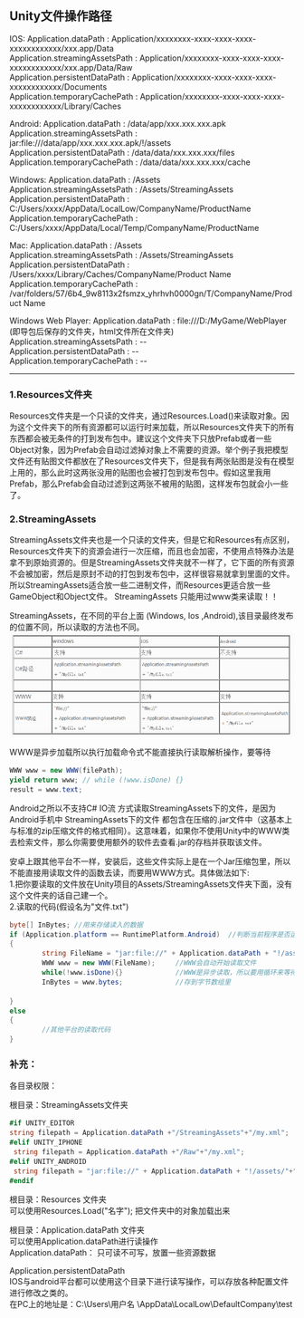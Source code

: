 ## Unity文件操作路径  
IOS:
Application.dataPath :               Application/xxxxxxxx-xxxx-xxxx-xxxx-xxxxxxxxxxxx/xxx.app/Data  
Application.streamingAssetsPath :   Application/xxxxxxxx-xxxx-xxxx-xxxx-xxxxxxxxxxxx/xxx.app/Data/Raw  
Application.persistentDataPath :      Application/xxxxxxxx-xxxx-xxxx-xxxx-xxxxxxxxxxxx/Documents  
Application.temporaryCachePath :   Application/xxxxxxxx-xxxx-xxxx-xxxx-xxxxxxxxxxxx/Library/Caches  

Android:
Application.dataPath :                         /data/app/xxx.xxx.xxx.apk  
Application.streamingAssetsPath :      jar:file:///data/app/xxx.xxx.xxx.apk/!/assets  
Application.persistentDataPath :         /data/data/xxx.xxx.xxx/files  
Application.temporaryCachePath :      /data/data/xxx.xxx.xxx/cache  

Windows:
Application.dataPath :                         /Assets  
Application.streamingAssetsPath :      /Assets/StreamingAssets  
Application.persistentDataPath :         C:/Users/xxxx/AppData/LocalLow/CompanyName/ProductName  
Application.temporaryCachePath :      C:/Users/xxxx/AppData/Local/Temp/CompanyName/ProductName  

Mac:
Application.dataPath :                         /Assets  
Application.streamingAssetsPath :      /Assets/StreamingAssets  
Application.persistentDataPath :         /Users/xxxx/Library/Caches/CompanyName/Product Name  
Application.temporaryCachePath :     /var/folders/57/6b4_9w8113x2fsmzx_yhrhvh0000gn/T/CompanyName/Product Name  


Windows Web Player:
Application.dataPath :             file:///D:/MyGame/WebPlayer (即导包后保存的文件夹，html文件所在文件夹)  
Application.streamingAssetsPath : --  
Application.persistentDataPath : --  
Application.temporaryCachePath : --  

---  
### 1.Resources文件夹  
Resources文件夹是一个只读的文件夹，通过Resources.Load()来读取对象。因为这个文件夹下的所有资源都可以运行时来加载，所以Resources文件夹下的所有东西都会被无条件的打到发布包中。建议这个文件夹下只放Prefab或者一些Object对象，因为Prefab会自动过滤掉对象上不需要的资源。举个例子我把模型文件还有贴图文件都放在了Resources文件夹下，但是我有两张贴图是没有在模型上用的，那么此时这两张没用的贴图也会被打包到发布包中。假如这里我用Prefab，那么Prefab会自动过滤到这两张不被用的贴图，这样发布包就会小一些了。  

### 2.StreamingAssets  
StreamingAssets文件夹也是一个只读的文件夹，但是它和Resources有点区别，Resources文件夹下的资源会进行一次压缩，而且也会加密，不使用点特殊办法是拿不到原始资源的。但是StreamingAssets文件夹就不一样了，它下面的所有资源不会被加密，然后是原封不动的打包到发布包中，这样很容易就拿到里面的文件。所以StreamingAssets适合放一些二进制文件，而Resources更适合放一些GameObject和Object文件。 StreamingAssets 只能用过www类来读取！！  

StreamingAssets，在不同的平台上面 (Windows, Ios ,Android),该目录最终发布的位置不同，所以读取的方法也不同。  
![](./20160615110816090.png)  

WWW是异步加载所以执行加载命令式不能直接执行读取解析操作，要等待  
```C#
WWW www = new WWW(filePath);
yield return www; // while (!www.isDone) {}
result = www.text;
```
Android之所以不支持C# IO流 方式读取StreamingAssets下的文件，是因为Android手机中 StreamingAssets下的文件 都包含在压缩的.jar文件中（这基本上与标准的zip压缩文件的格式相同）。这意味着，如果你不使用Unity中的WWW类去检索文件，那么你需要使用额外的软件去查看.jar的存档并获取该文件。  

安卓上跟其他平台不一样，安装后，这些文件实际上是在一个Jar压缩包里，所以不能直接用读取文件的函数去读，而要用WWW方式。具体做法如下:  
1.把你要读取的文件放在Unity项目的Assets/StreamingAssets文件夹下面，没有这个文件夹的话自己建一个。  
2.读取的代码(假设名为"文件.txt")  
```C#
byte[] InBytes; //用来存储读入的数据 
if (Application.platform == RuntimePlatform.Android)  //判断当前程序是否运行在安卓下 
{ 
        string FileName = "jar:file://" + Application.dataPath + "!/assets/" + "文件.txt"; 
        WWW www = new WWW(FileName);     //WWW会自动开始读取文件 
        while(!www.isDone){}             //WWW是异步读取，所以要用循环来等待 
        InBytes = www.bytes;             //存到字节数组里 

} 
else 
{ 
        //其他平台的读取代码 
}
```
### 补充：
各目录权限：  

根目录：StreamingAssets文件夹  
```C#
#if UNITY_EDITOR
string filepath = Application.dataPath +"/StreamingAssets"+"/my.xml";
#elif UNITY_IPHONE
 string filepath = Application.dataPath +"/Raw"+"/my.xml";
#elif UNITY_ANDROID
 string filepath = "jar:file://" + Application.dataPath + "!/assets/"+"/my.xml;
#endif
```
根目录：Resources 文件夹  
可以使用Resources.Load("名字"); 把文件夹中的对象加载出来  

根目录：Application.dataPath 文件夹  
可以使用Application.dataPath进行读操作  
Application.dataPath： 只可读不可写，放置一些资源数据  

Application.persistentDataPath  
IOS与android平台都可以使用这个目录下进行读写操作，可以存放各种配置文件进行修改之类的。  
在PC上的地址是：C:\Users\用户名 \AppData\LocalLow\DefaultCompany\test  

